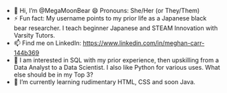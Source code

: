 - 👋 Hi, I’m @MegaMoonBear  😄 Pronouns: She/Her (or They/Them)
- ⚡ Fun fact: My username points to my prior life as a Japanese black bear researcher. I teach beginner Japanese and STEAM Innovation with Varsity Tutors.
- 📫 Find me on LinkedIn: https://www.linkedin.com/in/meghan-carr-144b369 
- 👀 I am interested in SQL with my prior experience, then upskilling from a Data Analyst to a Data Scientist. I also like Python for various uses. What else should be in my Top 3?
- 🌱 I’m currently learning rudimentary HTML, CSS and soon Java. 



<!---
MegaMoonBear/MegaMoonBear is a ✨ special ✨ repository because its `README.md` (this file) appears on your GitHub profile.
You can click the Preview link to take a look at your changes.
--->
